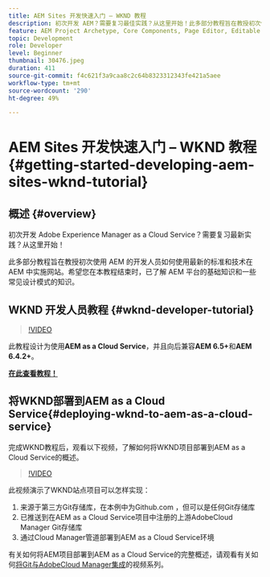 ```yaml
---
title: AEM Sites 开发快速入门 – WKND 教程
description: 初次开发 AEM？需要复习最佳实践？从这里开始！此多部分教程旨在教授初次使用 AEM 的开发人员如何使用最新的标准和技术在 AEM 中实施网站。
feature: AEM Project Archetype, Core Components, Page Editor, Editable Templates
topic: Development
role: Developer
level: Beginner
thumbnail: 30476.jpeg
duration: 411
source-git-commit: f4c621f3a9caa8c2c64b8323312343fe421a5aee
workflow-type: tm+mt
source-wordcount: '290'
ht-degree: 49%

---
```



# AEM Sites 开发快速入门 – WKND 教程{#getting-started-developing-aem-sites-wknd-tutorial}

## 概述 {#overview}

初次开发 Adobe Experience Manager as a Cloud Service？需要复习最新实践？从这里开始！

此多部分教程旨在教授初次使用 AEM 的开发人员如何使用最新的标准和技术在 AEM 中实施网站。希望您在本教程结束时，已了解 AEM 平台的基础知识和一些常见设计模式的知识。

## WKND 开发人员教程 {#wknd-developer-tutorial}

>[!VIDEO](https://video.tv.adobe.com/v/36053?quality=12&learn=on&captions=chi_hans)

此教程设计为使用&#x200B;**AEM as a Cloud Service**，并且向后兼容&#x200B;**AEM 6.5+**&#x200B;和&#x200B;**AEM 6.4.2+**。

**[在此查看教程！](https://experienceleague.adobe.com/docs/experience-manager-learn/getting-started-wknd-tutorial-develop/overview.html?lang=zh-Hans)**

## 将WKND部署到AEM as a Cloud Service{#deploying-wknd-to-aem-as-a-cloud-service}

完成WKND教程后，观看以下视频，了解如何将WKND项目部署到AEM as a Cloud Service的概述。

>[!VIDEO](https://video.tv.adobe.com/v/32908?quality=12&learn=on&captions=chi_hans)

此视频演示了WKND站点项目可以怎样实现：

1. 来源于第三方Git存储库，在本例中为Github.com ，但可以是任何Git存储库
2. 已推送到在AEM as a Cloud Service项目中注册的上游AdobeCloud Manager Git存储库
3. 通过Cloud Manager管道部署到AEM as a Cloud Service环境

有关如何将AEM项目部署到AEM as a Cloud Service的完整概述，请观看有关如何[将Git与AdobeCloud Manager集成](https://docs.adobe.com/content/help/zh-Hans/experience-manager-cloud-manager/using/managing-code/setup-cloud-manager-git-integration.html)的视频系列。
